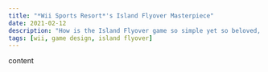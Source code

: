 ```yaml
---
title: "*Wii Sports Resort*'s Island Flyover Masterpiece"
date: 2021-02-12
description: "How is the Island Flyover game so simple yet so beloved, and can I make it better?"
tags: [wii, game design, island flyover]
---
```

content